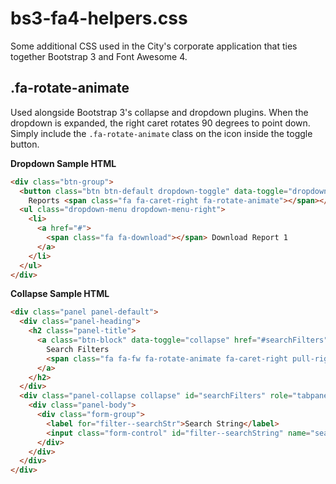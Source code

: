 # bs3-fa4-helpers.css

Some additional CSS used in the City's corporate application that ties together
Bootstrap 3 and Font Awesome 4.

## .fa-rotate-animate

Used alongside Bootstrap 3's collapse and dropdown plugins.
When the dropdown is expanded, the right caret rotates 90 degrees to point down.
Simply include the ```.fa-rotate-animate``` class on the icon inside the toggle button.

**Dropdown Sample HTML**

```html
<div class="btn-group">
  <button class="btn btn-default dropdown-toggle" data-toggle="dropdown" type="button" aria-haspopup="true" aria-expanded="false">
    Reports <span class="fa fa-caret-right fa-rotate-animate"></span></button>
  <ul class="dropdown-menu dropdown-menu-right">
    <li>
      <a href="#">
        <span class="fa fa-download"></span> Download Report 1
      </a>
    </li>
  </ul>
</div>
```

**Collapse Sample HTML**

```html
<div class="panel panel-default">
  <div class="panel-heading">
    <h2 class="panel-title">
      <a class="btn-block" data-toggle="collapse" href="#searchFilters" role="button">
        Search Filters
        <span class="fa fa-fw fa-rotate-animate fa-caret-right pull-right"></span>
      </a>
    </h2>
  </div>
  <div class="panel-collapse collapse" id="searchFilters" role="tabpanel">
    <div class="panel-body">
      <div class="form-group">
        <label for="filter--searchStr">Search String</label>
        <input class="form-control" id="filter--searchString" name="searchString" type="text" />
      </div>
    </div>
  </div>
</div>
```
